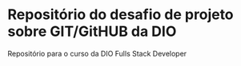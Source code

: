 # Repositório do desafio de projeto sobre GIT/GitHUB da DIO
Repositório para o curso da DIO Fulls Stack Developer
